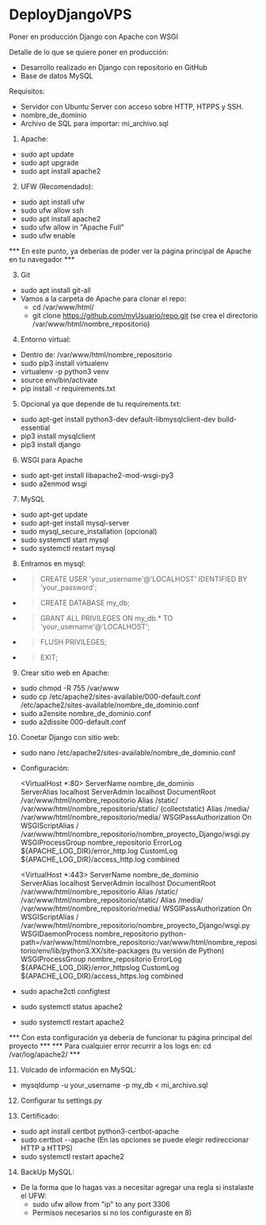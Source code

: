 # DeployDjangoVPS
Poner en producción Django con Apache con WSGI

Detalle de lo que se quiere poner en producción:
  - Desarrollo realizado en Django con repositorio en GitHub
  - Base de datos MySQL

Requisitos:
  - Servidor con Ubuntu Server con acceso sobre HTTP, HTPPS y SSH.
  - nombre_de_dominio
  - Archivo de SQL para importar: mi_archivo.sql

1) Apache:
  - sudo apt update
  - sudo apt upgrade
  - sudo apt install apache2

2) UFW (Recomendado):
  - sudo apt install ufw
  - sudo ufw allow ssh
  - sudo apt install apache2
  - sudo ufw allow in "Apache Full"
  - sudo ufw enable

*** En este punto, ya deberías de poder ver la página principal de Apache en tu navegador ***

3) Git
  - sudo apt install git-all
  - Vamos a la carpeta de Apache para clonar el repo:
    - cd /var/www/html/
    - git clone https://github.com/myUsuario/repo.git (se crea el directorio /var/www/html/nombre_repositorio)

4) Entorno virtual:
  - Dentro de: /var/www/html/nombre_repositorio
  - sudo pip3 install virtualenv 
  - virtualenv -p python3 venv
  - source env/bin/activate
  - pip install -r requirements.txt

5) Opcional ya que depende de tu requirements.txt:
  - sudo apt-get install python3-dev default-libmysqlclient-dev build-essential
  - pip3 install mysqlclient
  - pip3 install django

6) WSGI para Apache
  - sudo apt-get install libapache2-mod-wsgi-py3 
  - sudo a2enmod wsgi

7) MySQL
  - sudo apt-get update
  - sudo apt-get install mysql-server 
  - sudo mysql_secure_installation (opcional)
  - sudo systemctl start mysql
  - sudo systemctl restart mysql

8) Entramos en mysql:
  - > CREATE USER 'your_username'@'LOCALHOST' IDENTIFIED BY 'your_password';
  - > CREATE DATABASE my_db;
  - > GRANT ALL PRIVILEGES ON my_db.* TO 'your_username'@'LOCALHOST';
  - > FLUSH PRIVILEGES;
  - > EXIT;

9) Crear sitio web en Apache:
  - sudo chmod -R 755 /var/www
  - sudo cp /etc/apache2/sites-available/000-default.conf /etc/apache2/sites-available/nombre_de_dominio.conf 
  - sudo a2ensite nombre_de_dominio.conf
  - sudo a2dissite 000-default.conf 

10) Conetar Django con sitio web:
  - sudo nano /etc/apache2/sites-available/nombre_de_dominio.conf
  - Configuración:

    <VirtualHost *:80>
      ServerName nombre_de_dominio   
      ServerAlias localhost
      ServerAdmin localhost
      DocumentRoot /var/www/html/nombre_repositorio
      Alias /static/ /var/www/html/nombre_repositorio/static/ (collectstatic)
      Alias /media/  /var/www/html/nombre_repositorio/media/
      WSGIPassAuthorization On
      WSGIScriptAlias / /var/www/html/nombre_repositorio/nombre_proyecto_Django/wsgi.py
      WSGIProcessGroup nombre_repositorio
      ErrorLog ${APACHE_LOG_DIR}/error_http.log
      CustomLog ${APACHE_LOG_DIR}/access_http.log combined
    </VirtualHost>

    <VirtualHost *:443>
      ServerName nombre_de_dominio  
      ServerAlias localhost
      ServerAdmin localhost
      DocumentRoot /var/www/html/nombre_repositorio
      Alias /static/ /var/www/html/nombre_repositorio/static/
      Alias /media/  /var/www/html/nombre_repositorio/media/
      WSGIPassAuthorization On
      WSGIScriptAlias / /var/www/html/nombre_repositorio/nombre_proyecto_Django/wsgi.py
      WSGIDaemonProcess nombre_repositorio python-path=/var/www/html/nombre_repositorio:/var/www/html/nombre_repositorio/env/lib/python3.XX/site-packages (tu versión de Python)
      WSGIProcessGroup nombre_repositorio
      ErrorLog ${APACHE_LOG_DIR}/error_httpslog
      CustomLog ${APACHE_LOG_DIR}/access_https.log combined
    </VirtualHost>

  - sudo apache2ctl configtest
  - sudo systemctl status apache2
  - sudo systemctl restart apache2

*** Con esta configuración ya debería de funcionar tu página principal del proyecto ***
*** Para cualquier error recurrir a los logs en: cd /var/log/apache2/ ***

11) Volcado de información en MySQL:
  - mysqldump -u your_username -p my_db < mi_archivo.sql

12) Configurar tu settings.py

13) Certificado:
  - sudo apt install certbot python3-certbot-apache
  - sudo certbot --apache (En las opciones se puede elegir redireccionar HTTP a HTTPS)
  - sudo systemctl restart apache2

14) BackUp MySQL:
  - De la forma que lo hagas vas a necesitar agregar una regla si instalaste el UFW:
    - sudo ufw allow from "ip" to any port 3306
    - Permisos necesarios si no los configuraste en 8)



